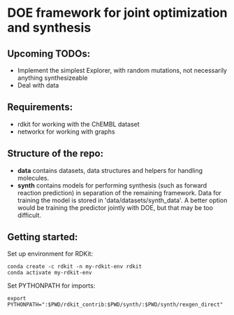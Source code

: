 # DOE framework for joint optimization and synthesis

## Upcoming TODOs:
* Implement the simplest Explorer, with random mutations, not necessarily anything synthesizeable
* Deal with data

## Requirements:

* rdkit for working with the ChEMBL dataset
* networkx for working with graphs

## Structure of the repo:

* **data** contains datasets, data structures and helpers for handling molecules.
* **synth** contains models for performing synthesis (such as forward reaction prediction) in separation of the remaining framework. Data for training the model is stored in 'data/datasets/synth_data'. A better option would be training the predictor jointly with DOE, but that may be too difficult.

## Getting started:

Set up environment for RDKit:

```
conda create -c rdkit -n my-rdkit-env rdkit
conda activate my-rdkit-env
```

Set PYTHONPATH for imports:

```
export PYTHONPATH=":$PWD/rdkit_contrib:$PWD/synth/:$PWD/synth/rexgen_direct"
```
